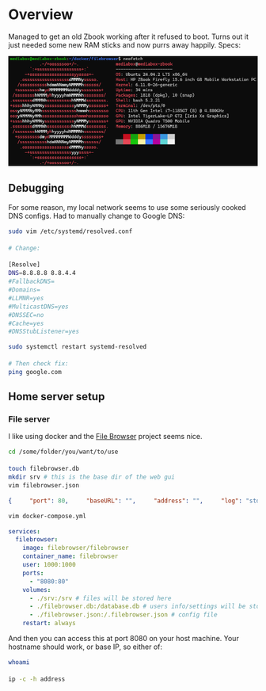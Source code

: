 # Overview

Managed to get an old Zbook working after it refused to boot. Turns out it just needed some new RAM sticks and now purrs away happily. Specs:

![alt text](image.png)

## Debugging

For some reason, my local network seems to use some seriously cooked DNS configs. Had to manually change to Google DNS:

```bash
sudo vim /etc/systemd/resolved.conf

# Change:

[Resolve]
DNS=8.8.8.8 8.8.4.4
#FallbackDNS=
#Domains=
#LLMNR=yes
#MulticastDNS=yes
#DNSSEC=no
#Cache=yes
#DNSStubListener=yes
```

```bash
sudo systemctl restart systemd-resolved

# Then check fix:
ping google.com
```

## Home server setup

### File server

I like using docker and the [File Browser](https://filebrowser.org/) project seems nice.

```bash
cd /some/folder/you/want/to/use

touch filebrowser.db
mkdir srv # this is the base dir of the web gui
vim filebrowser.json
```

```json
{     "port": 80,     "baseURL": "",     "address": "",     "log": "stdout",     "database": "/database.db",     "root": "/srv" }
```

```bash
vim docker-compose.yml
```

```yml
services:
  filebrowser:
    image: filebrowser/filebrowser
    container_name: filebrowser
    user: 1000:1000
    ports:
      - "8080:80"
    volumes:
      - ./srv:/srv # files will be stored here
      - ./filebrowser.db:/database.db # users info/settings will be stored here
      - ./filebrowser.json:/.filebrowser.json # config file
    restart: always
```

And then you can access this at port 8080 on your host machine. Your hostname should work, or base IP, so either of:

```bash
whoami

ip -c -h address
```
